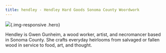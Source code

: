 ```yaml
---
title: hendley - Hendley Hard Goods Sonoma County Woordwork
---
```


![](/img/Hendley__MG_3245.jpg){.img-responsive .hero}

Hendley is Gwen Gunheim, a wood worker, artist, and necromancer based in Sonoma County. She crafts everyday heirlooms from salvaged or fallen wood in service to food, art, and thought.


